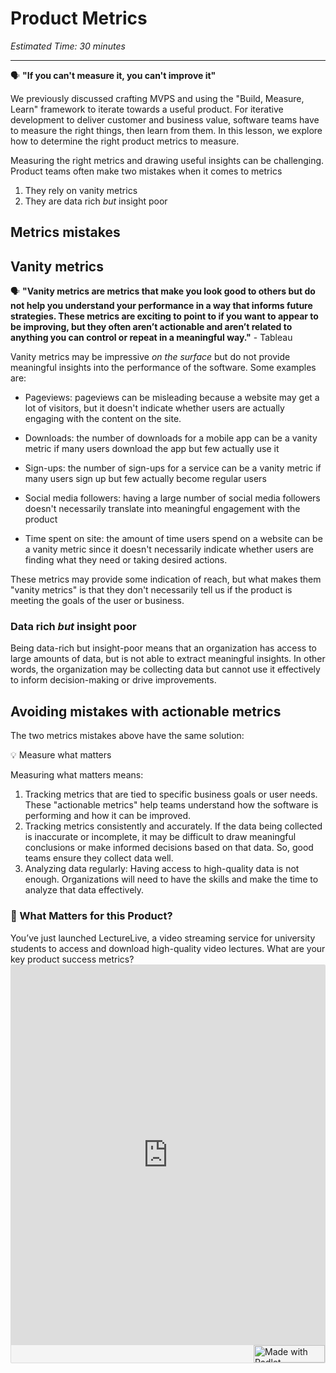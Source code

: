 # Product Metrics

*Estimated Time: 30 minutes*

---

  🗣 **"If you can't measure it, you can't improve it"** 
</aside>

We previously discussed crafting MVPS and using the "Build, Measure, Learn" framework to iterate towards a useful product. For iterative development to deliver customer and business value, software teams have to measure the right things, then learn from them. In this lesson, we explore how to determine the right product metrics to measure. 

Measuring the right metrics and drawing useful insights can be challenging. Product teams often make two mistakes when it comes to metrics

1. They rely on vanity metrics
2. They are data rich _but_ insight poor


## Metrics mistakes

## Vanity metrics

<aside>
  
  🗣 **"Vanity metrics are metrics that make you look good to others but do not help you understand your performance in a way that informs future strategies. These metrics are exciting to point to if you want to appear to be improving, but they often aren’t actionable and aren’t related to anything you can control or repeat in a meaningful way."** - Tableau 
</aside>


Vanity metrics may be impressive _on the surface_ but do not provide meaningful insights into the performance of the software. Some examples are:

- Pageviews: pageviews can be misleading because a website may get a lot of visitors, but it doesn't indicate whether users are actually engaging with the content on the site.

- Downloads: the number of downloads for a mobile app can be a vanity metric if many users download the app but few actually use it

- Sign-ups: the number of sign-ups for a service can be a vanity metric if many users sign up but few actually become regular users

- Social media followers: having a large number of social media followers doesn't necessarily translate into meaningful engagement with the product

- Time spent on site: the amount of time users spend on a website can be a vanity metric since it doesn't necessarily indicate whether users are finding what they need or taking desired actions.

These metrics may provide some indication of reach, but what makes them "vanity metrics" is that they don't necessarily tell us if the product is meeting the goals of the user or business. 

### Data rich _but_ insight poor
Being data-rich but insight-poor means that an organization has access to large amounts of data, but is not able to extract meaningful insights. In other words, the organization may be collecting data but cannot use it effectively to inform decision-making or drive improvements.

## Avoiding mistakes with actionable metrics
The two metrics mistakes above have the same solution:
<aside>
  💡 Measure what matters
  </aside>
  
Measuring what matters means:
1. Tracking metrics that are tied to specific business goals or user needs. These "actionable metrics" help teams understand how the software is performing and how it can be improved.<br>
2. Tracking metrics consistently and accurately. If the data being collected is inaccurate or incomplete, it may be difficult to draw meaningful conclusions or make informed decisions based on that data. So, good teams ensure they collect data well. <br>
3. Analyzing data regularly: Having access to high-quality data is not enough. Organizations will need to have the skills and make the time to analyze that data effectively.


### 🤔 What Matters for this Product?

<aside> You’ve just launched LectureLive, a video streaming service for university students to access and download high-quality video lectures. What are your key product success metrics?
</aside>

<div class="padlet-embed" style="border:1px solid rgba(0,0,0,0.1);border-radius:2px;box-sizing:border-box;overflow:hidden;position:relative;width:100%;background:#F4F4F4"><p style="padding:0;margin:0"><iframe src="https://padlet.com/embed/3e7g5hcrc5jfgm5" frameborder="0" allow="camera;microphone;geolocation" style="width:100%;height:608px;display:block;padding:0;margin:0"></iframe></p><div style="display:flex;align-items:center;justify-content:end;margin:0;height:28px"><a href="https://padlet.com?ref=embed" style="display:block;flex-grow:0;margin:0;border:none;padding:0;text-decoration:none" target="_blank"><div style="display:flex;align-items:center;"><img src="https://padlet.net/embeds/made_with_padlet_2022.png" width="114" height="28" style="padding:0;margin:0;background:0 0;border:none;box-shadow:none" alt="Made with Padlet"></div></a></div></div>






  
